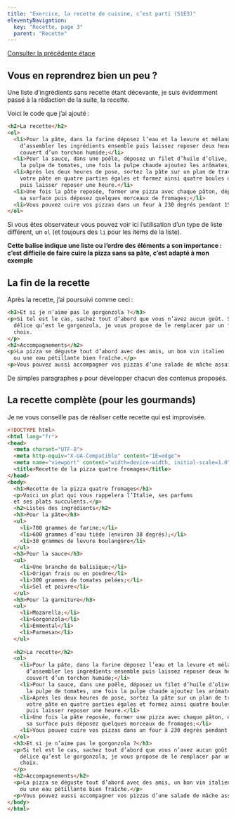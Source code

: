 ```yaml
---
title: "Exercice, la recette de cuisine, c’est parti (S1E3)"
eleventyNavigation:
  key: "Recette, page 3"
  parent: "Recette"
---
```


[Consulter la précédente étape](../recette-2)

## Vous en reprendrez bien un peu ?

Une liste d’ingrédients sans recette étant décevante, je suis évidemment passé à la rédaction de la suite, la recette.

Voici le code que j’ai ajouté :

```html
<h2>La recette</h2>
<ol>
  <li>Pour la pâte, dans la farine déposez l’eau et la levure et mélanger afin
    d’assembler les ingrédients ensemble puis laissez reposer deux heures
    couvert d’un torchon humide;</li>
  <li>Pour la sauce, dans une poêle, déposez un filet d’huile d’olive, faîtes revenir
    la pulpe de tomates, une fois la pulpe chaude ajoutez les arômates;</li>
  <li>Après les deux heures de pose, sortez la pâte sur un plan de travail, découpez
    votre pâte en quatre parties égales et formez ainsi quatre boules que vous allez traivailler
    puis laisser reposer une heure.</li>
  <li>Une fois la pâte reposée, former une pizza avec chaque pâton, déposez la sauce sur toute
    sa surface puis déposez quelques morceaux de fromages;</li>
  <li>Vous pouvez cuire vos pizzas dans un four à 230 degrés pendant 15 minutes</li>
</ol>
```

Si vous êtes observateur vous pouvez voir ici l’utilisation d’un type de liste différent, un `ol` (et toujours des `li` pour les items de la liste).

**Cette balise indique une liste ou l’ordre des éléments a son importance : c’est difficile de faire cuire la pizza sans sa pâte, c’est adapté à mon exemple**

## La fin de la recette

Après la recette, j’ai poursuivi comme ceci :

```html
<h3>Et si je n’aime pas le gorgonzola ?</h3>
<p>Si tel est le cas, sachez tout d’abord que vous n’avez aucun goût. Si vous n’aimez pas ce
  délice qu’est le gorgonzola, je vous propose de le remplacer par un fromage insipide de votre
  choix.
</p>
<h2>Accompagnements</h2>
<p>La pizza se déguste tout d’abord avec des amis, un bon vin italien
  ou une eau pétillante bien fraîche.</p>
<p>Vous pouvez aussi accompagner vos pizzas d’une salade de mâche assaisonnée de vinaigre balsamique.</p>
```

De simples paragraphes `p` pour développer chacun des contenus proposés.

## La recette complète (pour les gourmands)

<div class="callout">
Je ne vous conseille pas de réaliser cette recette qui est improvisée.
</div>

```html
<!DOCTYPE html>
<html lang="fr">
<head>
  <meta charset="UTF-8">
  <meta http-equiv="X-UA-Compatible" content="IE=edge">
  <meta name="viewport" content="width=device-width, initial-scale=1.0">
  <title>Recette de la pizza quatre fromages</title>
</head>
<body>
  <h1>Recette de la pizza quatre fromages</h1>
  <p>Voici un plat qui vous rappelera l’Italie, ses parfums
  et ses plats succulents.</p>
  <h2>Listes des ingrédients</h2>
  <h3>Pour la pâte</h3>
  <ul>
    <li>700 grammes de farine;</li>
    <li>600 grammes d’eau tiède (environ 38 degrés);</li>
    <li>30 grammes de levure boulangère</li>
  </ul>
  <h3>Pour la sauce</h3>
  <ul>
    <li>Une branche de balisique;</li>
    <li>Origan frais ou en poudre</li>
    <li>300 grammes de tomates pelées;</li>
    <li>Sel et poivre</li>
  </ul>
  <h3>Pour la garniture</h3>
  <ul>
    <li>Mozarella;</li>
    <li>Gorgonzola</li>
    <li>Emmental</li>
    <li>Parmesan</li>
  </ul>
  
  <h2>La recette</h2>
  <ol>
    <li>Pour la pâte, dans la farine déposez l’eau et la levure et mélanger afin
      d’assembler les ingrédients ensemble puis laissez reposer deux heures
      couvert d’un torchon humide;</li>
    <li>Pour la sauce, dans une poêle, déposez un filet d’huile d’olive, faîtes revenir
      la pulpe de tomates, une fois la pulpe chaude ajoutez les arômates;</li>
    <li>Après les deux heures de pose, sortez la pâte sur un plan de travail, découpez
      votre pâte en quatre parties égales et formez ainsi quatre boules que vous allez traivailler
      puis laisser reposer une heure.</li>
    <li>Une fois la pâte reposée, former une pizza avec chaque pâton, déposez la sauce sur toute
      sa surface puis déposez quelques morceaux de fromages;</li>
    <li>Vous pouvez cuire vos pizzas dans un four à 230 degrés pendant 15 minutes</li>
  </ol>
  <h3>Et si je n’aime pas le gorgonzola ?</h3>
  <p>Si tel est le cas, sachez tout d’abord que vous n’avez aucun goût. Si vous n’aimez pas ce
    délice qu’est le gorgonzola, je vous propose de le remplacer par un fromage insipide de votre
    choix.
  </p>
  <h2>Accompagnements</h2>
  <p>La pizza se déguste tout d’abord avec des amis, un bon vin italien
    ou une eau pétillante bien fraîche.</p>
  <p>Vous pouvez aussi accompagner vos pizzas d’une salade de mâche assaisonnée de vinaigre balsamique.</p>
</body>
</html>
```
